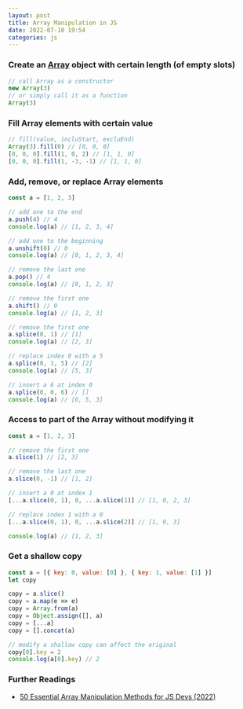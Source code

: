 ```yaml
---
layout: post
title: Array Manipulation in JS
date: 2022-07-10 19:54
categories: js
---
```


### Create an [Array](https://developer.mozilla.org/en-US/docs/Web/JavaScript/Reference/Global_Objects/Array) object with certain length (of empty slots)

```js
// call Array as a constructor
new Array(3)
// or simply call it as a function
Array(3)
```

### Fill Array elements with certain value

```js
// fill(value, incluStart, excluEnd)
Array(3).fill(0) // [0, 0, 0]
[0, 0, 0].fill(1, 0, 2) // [1, 1, 0]
[0, 0, 0].fill(1, -3, -1) // [1, 1, 0]
```

### Add, remove, or replace Array elements

```js
const a = [1, 2, 3]

// add one to the end
a.push(4) // 4
console.log(a) // [1, 2, 3, 4]

// add one to the beginning
a.unshift(0) // 0
console.log(a) // [0, 1, 2, 3, 4]

// remove the last one
a.pop() // 4
console.log(a) // [0, 1, 2, 3]

// remove the first one
a.shift() // 0
console.log(a) // [1, 2, 3]

// remove the first one
a.splice(0, 1) // [1]
console.log(a) // [2, 3]

// replace index 0 with a 5
a.splice(0, 1, 5) // [2]
console.log(a) // [5, 3]

// insert a 6 at index 0
a.splice(0, 0, 6) // []
console.log(a) // [6, 5, 3]
```

### Access to part of the Array without modifying it

```js
const a = [1, 2, 3]

// remove the first one
a.slice(1) // [2, 3]

// remove the last one
a.slice(0, -1) // [1, 2]

// insert a 0 at index 1
[...a.slice(0, 1), 0, ...a.slice(1)] // [1, 0, 2, 3]

// replace index 1 with a 0
[...a.slice(0, 1), 0, ...a.slice(2)] // [1, 0, 3]

console.log(a) // [1, 2, 3]
```

### Get a shallow copy

```js
const a = [{ key: 0, value: [0] }, { key: 1, value: [1] }]
let copy

copy = a.slice()
copy = a.map(e => e)
copy = Array.from(a)
copy = Object.assign([], a)
copy = [...a]
copy = [].concat(a)

// modify a shallow copy can affect the original
copy[0].key = 2
console.log(a[0].key) // 2
```

### Further Readings

- [50 Essential Array Manipulation Methods for JS Devs (2022)](https://javascript.plainenglish.io/50-essential-array-methods-for-js-devs-2022-b3bfbbb7013e)

